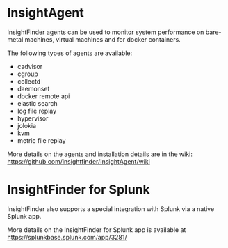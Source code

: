 # InsightAgent
InsightFinder agents can be used to monitor system performance on bare-metal machines, virtual machines and for docker containers.

The following types of agents are available:

 - cadvisor
 - cgroup
 - collectd
 - daemonset
 - docker remote api
 - elastic search
 - log file replay
 - hypervisor
 - jolokia
 - kvm
 - metric file replay

More details on the agents and installation details are in the wiki: https://github.com/insightfinder/InsightAgent/wiki

# InsightFinder for Splunk
InsightFinder also supports a special integration with Splunk via a native Splunk app.

More details on the InsightFinder for Splunk app is available at https://splunkbase.splunk.com/app/3281/

